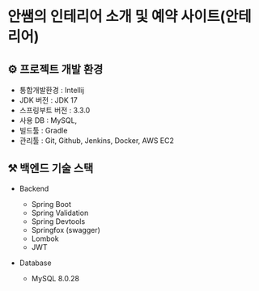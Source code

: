 # 안쌤의 인테리어 소개 및 예약 사이트(안테리어)

## ⚙ 프로젝트 개발 환경
- 통합개발환경 : Intellij
- JDK 버전 : JDK 17
- 스프링부트 버전 : 3.3.0
- 사용 DB : MySQL, 
- 빌드툴 : Gradle
- 관리툴 : Git, Github, Jenkins, Docker, AWS EC2


## ⚒ 백엔드 기술 스택
- Backend
    - Spring Boot
    - Spring Validation
    - Spring Devtools
    - Springfox (swagger)
    - Lombok
    - JWT


- Database
    - MySQL 8.0.28
  